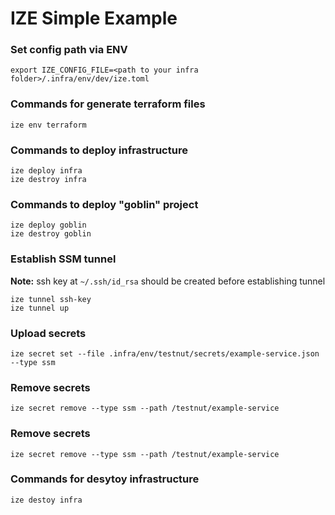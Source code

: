 # IZE Simple Example

### Set config path via ENV
```shell
export IZE_CONFIG_FILE=<path to your infra folder>/.infra/env/dev/ize.toml 
```

### Commands for generate terraform files

```shell
ize env terraform
```

### Commands to deploy infrastructure

```shell
ize deploy infra
ize destroy infra
```

### Commands to deploy "goblin" project
```shell
ize deploy goblin
ize destroy goblin
```

### Establish SSM tunnel
__Note:__ ssh key at `~/.ssh/id_rsa` should be created before establishing tunnel 
```shell
ize tunnel ssh-key
ize tunnel up
```

### Upload secrets
```shell
ize secret set --file .infra/env/testnut/secrets/example-service.json --type ssm
```

### Remove secrets
```shell
ize secret remove --type ssm --path /testnut/example-service
```

### Remove secrets
```shell
ize secret remove --type ssm --path /testnut/example-service
```

### Commands for desytoy infrastructure
```shell
ize destoy infra
```
